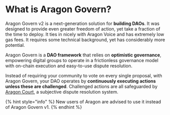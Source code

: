 # What is Aragon Govern?

Aragon Govern v2 is a next-generation solution for **building DAOs**. It was designed to provide even greater freedom of action, yet take a fraction of the time to deploy. It ties in nicely with Aragon Voice and has extremely low gas fees. It requires some technical background, yet has considerably more potential.&#x20;

Aragon Govern is a **DAO framework** that relies on **optimistic governance**, empowering digital groups to operate in a frictionless governance model with on-chain execution and easy-to-use dispute resolution.

Instead of requiring your community to vote on every single proposal, with Aragon Govern, your DAO operates by **continuously executing actions unless these are challenged**. Challenged actions are all safeguarded by [Aragon Court](../aragon-court/), a subjective dispute resolution system.

{% hint style="info" %}
New users of Aragon are advised to use it instead of Aragon Govern v1.
{% endhint %}

